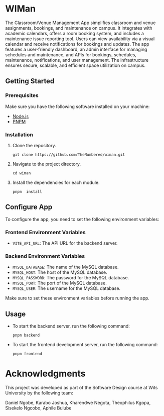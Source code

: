 # WIMan

The Classroom/Venue Management App simplifies classroom and venue assignments, bookings, and maintenance on campus. It integrates with academic calendars, offers a room booking system, and includes a maintenance issue reporting tool. Users can view availability via a visual calendar and receive notifications for bookings and updates. The app features a user-friendly dashboard, an admin interface for managing schedules and maintenance, and APIs for bookings, schedules, maintenance, notifications, and user management. The infrastructure ensures secure, scalable, and efficient space utilization on campus.

## Getting Started

### Prerequisites

Make sure you have the following software installed on your machine:

- [Node.js](https://nodejs.org/)
- [PNPM](https://pnpm.io/)

### Installation

1. Clone the repository.

   ```shell
   git clone https://github.com/TheNumbered/wiman.git
   ```

2. Navigate to the project directory.

   ```shell
   cd wiman
   ```

3. Install the dependencies for each module.
   ```shell
   pnpm  install
   ```

## Configure App

To configure the app, you need to set the following environment variables:

### Frontend Environment Variables

- `VITE_API_URL`: The API URL for the backend server.

### Backend Environment Variables

- `MYSQL_DATABASE`: The name of the MySQL database.
- `MYSQL_HOST`: The host of the MySQL database.
- `MYSQL_PASSWORD`: The password for the MySQL database.
- `MYSQL_PORT`: The port of the MySQL database.
- `MYSQL_USER`: The username for the MySQL database.

Make sure to set these environment variables before running the app.

## Usage

- To start the backend server, run the following command:

  ```shell
  pnpm backend
  ```

- To start the frontend development server, run the following command:
  ```shell
  pnpm frontend
  ```

# Acknowledgments

This project was developed as part of the Software Design course at Wits University by the following team:

Daniel Ngobe,
Karabo Joshua,
Kharendwe Negota,
Theophilus Kgopa,
Sisekelo Ngcobo,
Aphile Bulube
